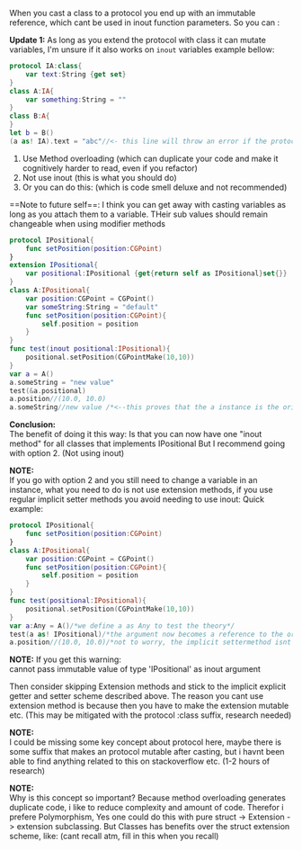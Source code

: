 When you cast a class to a protocol you end up with an immutable reference, which cant be used in inout function parameters. So you can<!--more--> :  

**Update 1:** As long as you extend the protocol with class it can mutate variables, I'm unsure if it also works on `inout` variables example bellow:  

```swift
protocol IA:class{
	var text:String {get set}
}
class A:IA{
	var something:String = "" 
}
class B:A{
}
let b = B()
(a as! IA).text = "abc"//<- this line will throw an error if the protocol didnt extend class. Why? because protocols can also extend struct etc

```
 
1. Use Method overloading (which can duplicate your code and make it cognitively harder to read, even if you refactor)  
2. Not use inout (this is what you should do)  
3. Or you can do this: (which is code smell deluxe and not recommended)  

==Note to future self==: I think you can get away with casting variables as long as you attach them to a variable. THeir sub values should remain changeable when using modifier methods
```swift
protocol IPositional{
    func setPosition(position:CGPoint)
}
extension IPositional{
    var positional:IPositional {get{return self as IPositional}set{}}
}
class A:IPositional{
    var position:CGPoint = CGPoint()
    var someString:String = "default"
    func setPosition(position:CGPoint){
        self.position = position
    }
}
func test(inout positional:IPositional){
    positional.setPosition(CGPointMake(10,10))
}
var a = A()
a.someString = "new value"
test(&a.positional)
a.position//(10.0, 10.0)
a.someString//new value /*<--this proves that the a instance is the original*/
```
**Conclusion:**   
The benefit of doing it this way: Is that you can now have one "inout method" for all classes that implements IPositional 
But I recommend going with option 2. (Not using inout) 

**NOTE:**  
If you go with option 2 and you still need to change a variable in an instance, what you need to do is not use extension methods, if you use regular implicit setter methods you avoid needing to use inout: Quick example:

```swift
protocol IPositional{
    func setPosition(position:CGPoint)
}
class A:IPositional{
    var position:CGPoint = CGPoint()
    func setPosition(position:CGPoint){
        self.position = position
    }
}
func test(positional:IPositional){
    positional.setPosition(CGPointMake(10,10))
}
var a:Any = A()/*we define a as Any to test the theory*/
test(a as! IPositional)/*the argument now becomes a reference to the orgiginal instance, but it also becomes immutable unfortunatly*/
a.position//(10.0, 10.0)/*not to worry, the implicit settermethod isnt defined by swift as mutable, even though it is. I guess indirectly, so the values are mutated on the orginal instance and all is well*/
```

**NOTE:** 
If you get this warning:  
cannot pass immutable value of type 'IPositional' as inout argument

Then consider skipping Extension methods and stick to the implicit explicit getter and setter scheme described above. The reason you cant use extension method is because then you have to make the extension mutable etc. (This may be mitigated with the protocol :class suffix, research needed)

**NOTE:**  
I could be missing some key concept about protocol here, maybe there is some suffix that makes an protocol mutable after casting, but i havnt been able to find anything related to this on stackoverflow etc. (1-2 hours of research)

**NOTE:**    
Why is this concept so important? Because method overloading generates duplicate code, i like to reduce complexity and amount of code. Therefor i prefere Polymorphism, Yes one could do this with pure struct -> Extension -> extension subclassing. But Classes has benefits over the struct extension scheme, like: (cant recall atm, fill in this when you recall)